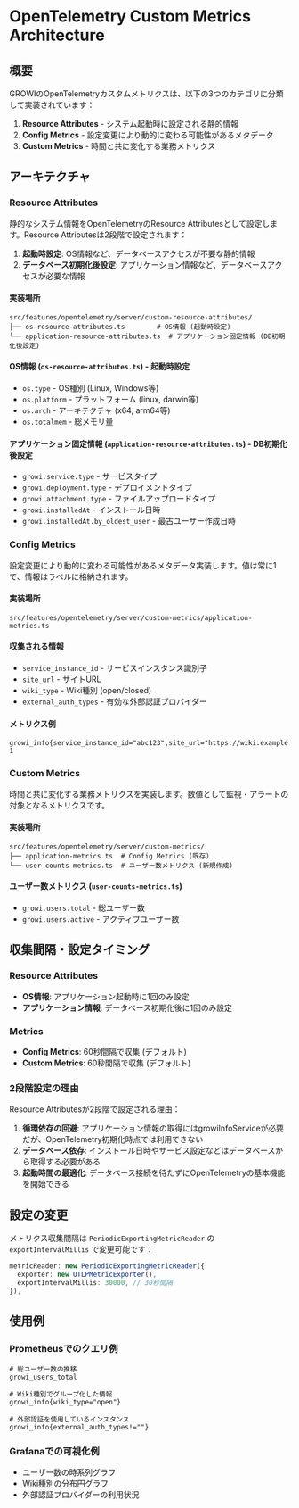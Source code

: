 # OpenTelemetry Custom Metrics Architecture

## 概要

GROWIのOpenTelemetryカスタムメトリクスは、以下の3つのカテゴリに分類して実装されています：

1. **Resource Attributes** - システム起動時に設定される静的情報
2. **Config Metrics** - 設定変更により動的に変わる可能性があるメタデータ
3. **Custom Metrics** - 時間と共に変化する業務メトリクス

## アーキテクチャ

### Resource Attributes

静的なシステム情報をOpenTelemetryのResource Attributesとして設定します。Resource Attributesは2段階で設定されます：

1. **起動時設定**: OS情報など、データベースアクセスが不要な静的情報
2. **データベース初期化後設定**: アプリケーション情報など、データベースアクセスが必要な情報

#### 実装場所
```
src/features/opentelemetry/server/custom-resource-attributes/
├── os-resource-attributes.ts        # OS情報 (起動時設定)
└── application-resource-attributes.ts  # アプリケーション固定情報 (DB初期化後設定)
```

#### OS情報 (`os-resource-attributes.ts`) - 起動時設定
- `os.type` - OS種別 (Linux, Windows等)
- `os.platform` - プラットフォーム (linux, darwin等)
- `os.arch` - アーキテクチャ (x64, arm64等)
- `os.totalmem` - 総メモリ量

#### アプリケーション固定情報 (`application-resource-attributes.ts`) - DB初期化後設定
- `growi.service.type` - サービスタイプ
- `growi.deployment.type` - デプロイメントタイプ
- `growi.attachment.type` - ファイルアップロードタイプ
- `growi.installedAt` - インストール日時
- `growi.installedAt.by_oldest_user` - 最古ユーザー作成日時

### Config Metrics

設定変更により動的に変わる可能性があるメタデータ実装します。値は常に1で、情報はラベルに格納されます。

#### 実装場所
```
src/features/opentelemetry/server/custom-metrics/application-metrics.ts
```

#### 収集される情報
- `service_instance_id` - サービスインスタンス識別子
- `site_url` - サイトURL
- `wiki_type` - Wiki種別 (open/closed)
- `external_auth_types` - 有効な外部認証プロバイダー

#### メトリクス例
```
growi_info{service_instance_id="abc123",site_url="https://wiki.example.com",wiki_type="open",external_auth_types="github,google"} 1
```

### Custom Metrics

時間と共に変化する業務メトリクスを実装します。数値として監視・アラートの対象となるメトリクスです。

#### 実装場所
```
src/features/opentelemetry/server/custom-metrics/
├── application-metrics.ts  # Config Metrics (既存)
└── user-counts-metrics.ts  # ユーザー数メトリクス (新規作成)
```

#### ユーザー数メトリクス (`user-counts-metrics.ts`)
- `growi.users.total` - 総ユーザー数
- `growi.users.active` - アクティブユーザー数

## 収集間隔・設定タイミング

### Resource Attributes
- **OS情報**: アプリケーション起動時に1回のみ設定
- **アプリケーション情報**: データベース初期化後に1回のみ設定

### Metrics
- **Config Metrics**: 60秒間隔で収集 (デフォルト)
- **Custom Metrics**: 60秒間隔で収集 (デフォルト)

### 2段階設定の理由

Resource Attributesが2段階で設定される理由：

1. **循環依存の回避**: アプリケーション情報の取得にはgrowiInfoServiceが必要だが、OpenTelemetry初期化時点では利用できない
2. **データベース依存**: インストール日時やサービス設定などはデータベースから取得する必要がある
3. **起動時間の最適化**: データベース接続を待たずにOpenTelemetryの基本機能を開始できる

## 設定の変更

メトリクス収集間隔は `PeriodicExportingMetricReader` の `exportIntervalMillis` で変更可能です：

```typescript
metricReader: new PeriodicExportingMetricReader({
  exporter: new OTLPMetricExporter(),
  exportIntervalMillis: 30000, // 30秒間隔
}),
```

## 使用例

### Prometheusでのクエリ例

```promql
# 総ユーザー数の推移
growi_users_total

# Wiki種別でグループ化した情報
growi_info{wiki_type="open"}

# 外部認証を使用しているインスタンス
growi_info{external_auth_types!=""}
```

### Grafanaでの可視化例

- ユーザー数の時系列グラフ
- Wiki種別の分布円グラフ
- 外部認証プロバイダーの利用状況
